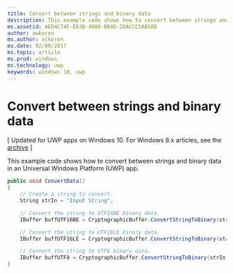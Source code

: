 ---title: Convert between strings and binary datadescription: This example code shows how to convert between strings and binary data in an Universal Windows Platform (UWP) app.ms.assetid: AED4C74F-E63B-4980-BB4D-28ACCC1AB58Bauthor: awkorenms.author: alkorenms.date: 02/08/2017ms.topic: articlems.prod: windowsms.technology: uwpkeywords: windows 10, uwp---# Convert between strings and binary data\[ Updated for UWP apps on Windows 10. For Windows 8.x articles, see the [archive](http://go.microsoft.com/fwlink/p/?linkid=619132) \]This example code shows how to convert between strings and binary data in an Universal Windows Platform (UWP) app.```cspublic void ConvertData(){    // Create a string to convert.    String strIn = "Input String";    // Convert the string to UTF16BE binary data.    IBuffer buffUTF16BE = CryptographicBuffer.ConvertStringToBinary(strIn, BinaryStringEncoding.Utf16BE);    // Convert the string to UTF16LE binary data.    IBuffer buffUTF16LE = CryptographicBuffer.ConvertStringToBinary(strIn, BinaryStringEncoding.Utf16LE);    // Convert the string to UTF8 binary data.    IBuffer buffUTF8 = CryptographicBuffer.ConvertStringToBinary(strIn, BinaryStringEncoding.Utf8);}```